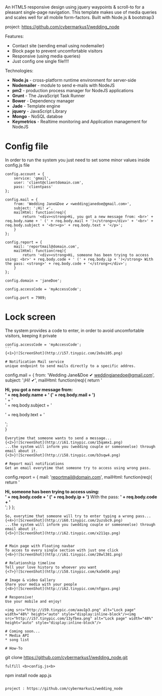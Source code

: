 An HTML5 responsive design using jquery waypoints &amp; scroll-to for a pleasant single-page navigation. This template makes use of media queries and scales well for all mobile form-factors. Built with Node.js &amp; bootstrap3

project: https://github.com/cybermarkus1/wedding_node

Features:

* Contact site (sending email using nodemailer)
* Block page to prevent uncomfortable visitors
* Responsive (using media queries)
* Just config one single file!!!!

Technologies:

* **Node.js** - cross-platform runtime environment for server-side
* **Nodemailer** - module to send e-mails with NodeJS
* **pm2**     - production process manager for NodeJS applications
* **Grunt**   - The JavaScript Task Runner
* **Bower**   - Dependency manager
* **Jade**    - Template engine
* **jquery**  - JavaScript Library
* **Mongo**   - NoSQL databse
* **Keymetrics** - Realtime monitoring and Application management for NodeJS

# Config file
In order to run the system you just need to set some minor values inside config.js file

````
config.account = {
	service: 'gmail',
	user: 'client@clientdomain.com',
	pass: 'clientpass'
};

config.mail = {
	from: 'Wedding Jane&Doe ✔ <weddingjanedoe@gmail.com>',
	subject: '¡Hi! ✔',
	mailHtml: function(req){
		return '<div><strong>Hi, you got a new message from: <br>' + req.body.name + ' (' + req.body.mail + ')</strong></div>' + '<br>' + req.body.subject + '<br><p>' + req.body.text + '</p>';  
	}
};

config.report = {
	mail: 'reportmail@domain.com',
	mailHtml: function(req){
		return '<div><strong>Hi, someone has been trying to access using: <br>' + req.body.code + ' (' + req.body.ip + ')</strong> With the pass: <strong>' + req.body.code + '</strong></div>';
	}
};

config.domain = 'janeDoe';

config.accessCode = 'myAccessCode';

config.port = 7989;
`````


# Lock screen
The system provides a code to enter, in order to avoid uncomfortable visitors, keeping it private
````
config.accessCode = 'myAccessCode';
```
{<1>}![ScreenShot](http://i57.tinypic.com/2ebu105.png)

# Notification Mail service
unique endpoint to send mails directly to a specific addres.
````
config.mail = {
	from: 'Wedding Jane&Doe ✔ <weddingjanedoe@gmail.com>',
	subject: '¡Hi! ✔',
	mailHtml: function(req){
		return '<div><strong>Hi, you got a new message from: <br>' + req.body.name + ' (' + req.body.mail + ')</strong></div>' + '<br>' + req.body.subject + '<br><p>' + req.body.text + '</p>';  
	}
```
Everytime that someone wants to send a message...
{<2>}![ScreenShot](http://i61.tinypic.com/15qamx1.png)
...the system will inform you (wedding couple or someoneelse) through email about it.
{<3>}![ScreenShot](http://i58.tinypic.com/b3sqw4.png)

# Report mail notifications
Get an email everytime that someone try to access using wrong pass.
````

config.report = {
	mail: 'reportmail@domain.com',
	mailHtml: function(req){
		return '<div><strong>Hi, someone has been trying to access using: <br>' + req.body.code + ' (' + req.body.ip + ')</strong> With the pass: <strong>' + req.body.code + '</strong></div>';
	}
};

```
So, everytime that someone will try to enter typing a wrong pass...
{<4>}![ScreenShot](http://i60.tinypic.com/2uzsbc9.png)
...the system will inform you (wedding couple or someoneelse) through email about it.
{<5>}![ScreenShot](http://i62.tinypic.com/x211qs.png)


# Main page with Floating navbar
To acces to every single section with just one click
{<6>}![ScreenShot](http://i61.tinypic.com/28wl381.png)

# Relationship timeline
Tell your love history to whoever you want
{<7>}![ScreenShot](http://i58.tinypic.com/ka5m50.png)

# Image & video Gallery
Share your media with your people
{<8>}![ScreenShot](http://i62.tinypic.com/nfgpxs.png)

# Responsive!
Use your mobile and enjoy!

<img src="http://i59.tinypic.com/aau1p3.png" alt="Lock page" width="48%" height="auto" style="display:inline-block"/><img src="http://i57.tinypic.com/13yfbea.png" alt="Lock page" width="48%" height="auto" style="display:inline-block"/>

# Coming soon...
* Media API
* song list

# How-To
```
git clone https://github.com/cybermarkus1/wedding_node.git
```
fulfill <b>config.js<b>
```
npm install
node app.js
```

project : https://github.com/cybermarkus1/wedding_node
